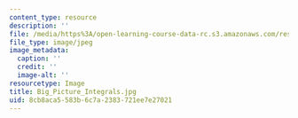```yaml
---
content_type: resource
description: ''
file: /media/https%3A/open-learning-course-data-rc.s3.amazonaws.com/res-18-005-highlights-of-calculus-spring-2010/8cb8aca5583b6c7a2383721ee7e27021_Big_Picture_Integrals.jpg
file_type: image/jpeg
image_metadata:
  caption: ''
  credit: ''
  image-alt: ''
resourcetype: Image
title: Big_Picture_Integrals.jpg
uid: 8cb8aca5-583b-6c7a-2383-721ee7e27021
---
```


